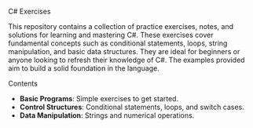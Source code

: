 C# Exercises

This repository contains a collection of practice exercises, notes, and solutions for learning and mastering C#. These exercises cover fundamental concepts such as conditional statements, loops, string manipulation, and basic data structures. They are ideal for beginners or anyone looking to refresh their knowledge of C#. The examples provided aim to build a solid foundation in the language.

Contents

- **Basic Programs**: Simple exercises to get started.
- **Control Structures**: Conditional statements, loops, and switch cases.
- **Data Manipulation**: Strings and numerical operations.

